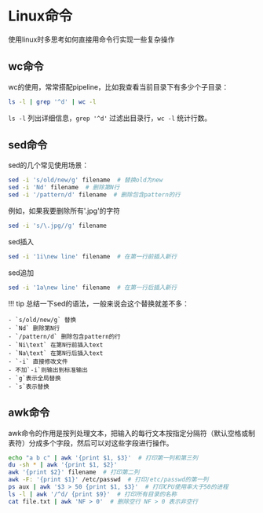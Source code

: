 # Linux命令

使用linux时多思考如何直接用命令行实现一些复杂操作

## wc命令

wc的使用，常常搭配pipeline，比如我查看当前目录下有多少个子目录：

```bash
ls -l | grep '^d' | wc -l
```

`ls -l` 列出详细信息，`grep '^d'` 过滤出目录行，`wc -l` 统计行数。

## sed命令

sed的几个常见使用场景：

```bash
sed -i 's/old/new/g' filename  # 替换old为new
sed -i 'Nd' filename  # 删除第N行
sed -i '/pattern/d' filename  # 删除包含pattern的行
```

例如，如果我要删除所有'.jpg'的字符

```bash
sed -i 's/\.jpg//g' filename
```

sed插入

```bash
sed -i '1i\new line' filename  # 在第一行前插入新行
```

sed追加

```bash
sed -i '1a\new line' filename  # 在第一行后插入新行
```

!!! tip
    总结一下sed的语法，一般来说会这个替换就差不多：

    - `s/old/new/g` 替换
    - `Nd` 删除第N行
    - `/pattern/d` 删除包含pattern的行
    - `Ni\text` 在第N行前插入text
    - `Na\text` 在第N行后插入text
    - `-i` 直接修改文件
    - 不加`-i`则输出到标准输出
    - `g`表示全局替换
    - `s`表示替换
  
## awk命令

awk命令的作用是按列处理文本，把输入的每行文本按指定分隔符（默认空格或制表符）分成多个字段，然后可以对这些字段进行操作。

```bash
echo "a b c" | awk '{print $1, $3}'  # 打印第一列和第三列
du -sh * | awk '{print $1, $2}'
awk '{print $2}' filename  # 打印第二列
awk -F: '{print $1}' /etc/passwd  # 打印/etc/passwd的第一列
ps aux | awk '$3 > 50 {print $1, $3}'  # 打印CPU使用率大于50的进程
ls -l | awk '/^d/ {print $9}'  # 打印所有目录的名称
cat file.txt | awk 'NF > 0'  # 删除空行 NF > 0 表示非空行
```
